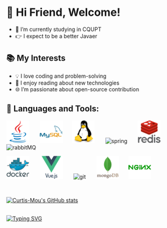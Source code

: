 # 👋 Hi Friend, Welcome!

- 🏫 I’m currently studying in CQUPT <br>
- :point_right: I expect to be a better Javaer

## 📚 My Interests
- 💡 I love coding and problem-solving
- 📖 I enjoy reading about new technologies
- 🌐 I’m passionate about open-source contribution

</p>
<h2 align="left">🚀 Languages and Tools:</h2>
<p align="left"> 
<img src="https://raw.githubusercontent.com/devicons/devicon/master/icons/java/java-original.svg" alt="java" width="60" height="60"/> <img width="20" />
<img src="https://raw.githubusercontent.com/devicons/devicon/master/icons/mysql/mysql-original-wordmark.svg" alt="mysql" width="60" height="60"/><img width="20" />
<img src="https://raw.githubusercontent.com/devicons/devicon/master/icons/linux/linux-original.svg" alt="linux" width="60" height="60"/> <img width="20" />
<img src="https://www.vectorlogo.zone/logos/springio/springio-icon.svg" alt="spring" width="60" height="60"/> <img width="20" />
<img src="https://raw.githubusercontent.com/devicons/devicon/master/icons/redis/redis-original-wordmark.svg" alt="redis" width="60" height="60"/> <img width="20" />
<img src="https://www.vectorlogo.zone/logos/rabbitmq/rabbitmq-icon.svg" alt="rabbitMQ" width="60" height="60"/> <img width="20" />

<img src="https://raw.githubusercontent.com/devicons/devicon/master/icons/docker/docker-original-wordmark.svg" alt="docker" width="60" height="60"/>  <img width="20" />
<img src="https://raw.githubusercontent.com/devicons/devicon/master/icons/vuejs/vuejs-original-wordmark.svg" alt="vuejs" width="60" height="60"/> <img width="20" />
<img src="https://www.vectorlogo.zone/logos/git-scm/git-scm-icon.svg" alt="git" width="60" height="60"/> <img width="20" />
<img src="https://raw.githubusercontent.com/devicons/devicon/master/icons/mongodb/mongodb-original-wordmark.svg" alt="mongodb" width="60" height="60"/><img width="20" />
<img src="https://raw.githubusercontent.com/devicons/devicon/master/icons/nginx/nginx-original.svg" alt="nginx" width="60" height="60"/> <img width="20" />
</p>

<br>

[![Curtis-Mou's GitHub stats](https://github-readme-stats.vercel.app/api?username=Curtis-Mou&hide_title=false&hide_border=true&show_icons=true&include_all_commits=true&line_height=20&bg_color=0,EC6C6C,FFD479,FFFC79,73FA79&theme=graywhite&locale=en)](https://github.com/anuraghazra/github-readme-stats)

<br>
<a href="https://git.io/typing-svg"><img src="https://readme-typing-svg.demolab.com?font=Fira+Code&size=30&pause=1000&color=F7C724&random=false&width=435&lines=%E7%A5%9D%E4%BD%A0%E5%A4%A9%E5%A4%A9%E5%BC%80%E5%BF%83%EF%BC%8CCodingMore%EF%BC%81" alt="Typing SVG" /></a>
<br>

